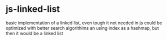 # js-linked-list

basic implementation of a linked list, even tough it not needed in js
could be optimized with better search algorithims
an using index as a hashmap, but then it would be a linked list